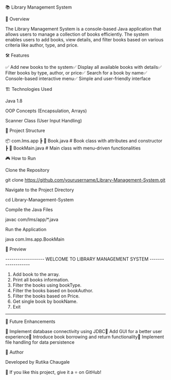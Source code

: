📚 Library Management System

🚀 Overview

The Library Management System is a console-based Java application that allows users to manage a collection of books efficiently. The system enables users to add books, view details, and filter books based on various criteria like author, type, and price.

🛠 Features

✅ Add new books to the system✅ Display all available books with details✅ Filter books by type, author, or price✅ Search for a book by name✅ Console-based interactive menu✅ Simple and user-friendly interface

🏗 Technologies Used

Java 1.8

OOP Concepts (Encapsulation, Arrays)

Scanner Class (User Input Handling)

📂 Project Structure

📦 com.lms.app
 ┣ 📜 Book.java        # Book class with attributes and constructor
 ┣ 📜 BookMain.java    # Main class with menu-driven functionalities

🎮 How to Run

Clone the Repository

git clone https://github.com/yourusername/Library-Management-System.git

Navigate to the Project Directory

cd Library-Management-System

Compile the Java Files

javac com/lms/app/*.java

Run the Application

java com.lms.app.BookMain

📸 Preview

------------------- WELCOME TO LIBRARY MANAGEMENT SYSTEM -------------------
   1. Add book to the array.
   2. Print all books information.
   3. Filter the books using bookType.
   4. Filter the books based on bookAuthor.
   5. Filter the books based on Price.
   6. Get single book by bookName.
   7. Exit
---------------------------------------------------------------------------

📌 Future Enhancements

🔹 Implement database connectivity using JDBC🔹 Add GUI for a better user experience🔹 Introduce book borrowing and return functionality🔹 Implement file handling for data persistence

📝 Author

Developed by Rutika Chaugale

🌟 If you like this project, give it a ⭐ on GitHub!

